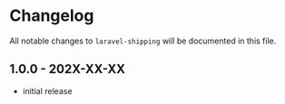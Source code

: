 # Changelog

All notable changes to `laravel-shipping` will be documented in this file.

## 1.0.0 - 202X-XX-XX

- initial release
